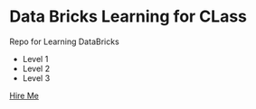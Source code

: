 # Data Bricks Learning for CLass
Repo for Learning DataBricks

- Level 1
- Level 2
- Level 3

[Hire Me]()
